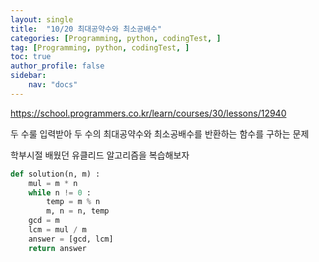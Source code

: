 ```yaml
---
layout: single
title:  "10/20 최대공약수와 최소공배수"
categories: [Programming, python, codingTest, ]
tag: [Programming, python, codingTest, ]
toc: true
author_profile: false
sidebar:
    nav: "docs"
---
```


 https://school.programmers.co.kr/learn/courses/30/lessons/12940

두 수룰 입력받아 두 수의 최대공약수와 최소공배수를 반환하는 함수를 구하는 문제

학부시절 배웠던 유클리드 알고리즘을 복습해보자

```python
def solution(n, m) :
    mul = m * n
    while n != 0 :
        temp = m % n
        m, n = n, temp
    gcd = m
    lcm = mul / m
    answer = [gcd, lcm]
    return answer
```


